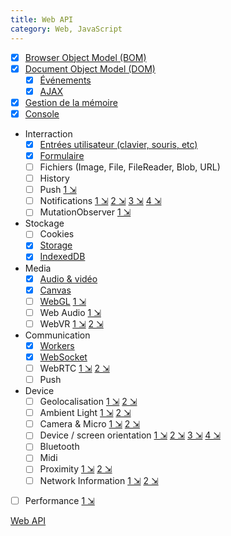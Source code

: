 ```yaml
---
title: Web API
category: Web, JavaScript
---
```


- [x] [Browser Object Model (BOM)](!jsapi/js-bom.md)
- [x] [Document Object Model (DOM)](!jsapi/js-dom.md)
  - [x] [Événements](!jsapi/js-events.md)
  - [x] [AJAX](!jsapi/js-ajax.md)
- [x] [Gestion de la mémoire](!jsapi/js-memory.md)
- [x] [Console](!jsapi/js-console.md)
- Interraction
  - [x] [Entrées utilisateur (clavier, souris, etc)](!jsapi/js-user-interaction.md)
  - [x] [Formulaire](!jsapi/js-form.md)
  - [ ] Fichiers (Image, File, FileReader, Blob, URL)
  - [ ] History
  - [ ] Push [1 &#x21F2;](https://web-push-book.gauntface.com/)
  - [ ] Notifications [1 &#x21F2;](https://developer.mozilla.org/en-US/docs/Web/API/notification) [2 &#x21F2;](https://developer.mozilla.org/en-US/docs/Web/API/Notifications_API/Using_the_Notifications_API) [3 &#x21F2;](https://developer.mozilla.org/en-US/docs/Web/Guide/API/Vibration) [4 &#x21F2;](https://developer.mozilla.org/en-US/docs/Web/API/Alarm_API)
  - [ ] MutationObserver [1 &#x21F2;](https://blog.sessionstack.com/how-javascript-works-tracking-changes-in-the-dom-using-mutationobserver-86adc7446401)
- Stockage
  - [ ] Cookies
  - [x] [Storage](!jsapi/js-storage.md)
  - [x] [IndexedDB](!jsapi/js-indexeddb.md)
- Media
  - [x] [Audio & vidéo](!jsapi/js-audio-video.md)
  - [x] [Canvas](!jsapi/js-canvas.md)
  - [ ] [WebGL](!jsapi/js-webgl.md) [1 &#x21F2;](https://developer.mozilla.org/fr/docs/Web/API/WebGL_API/Tutorial)
  - [ ] Web Audio [1 &#x21F2;](https://developer.mozilla.org/fr/docs/Web/API/Web_Audio_API)
  - [ ] WebVR [1 &#x21F2;](https://medium.freecodecamp.org/how-to-wish-someone-happy-birthday-using-augmented-reality-3809776cb655) [2 &#x21F2;](https://hacks.mozilla.org/2018/09/converting-a-webgl-application-to-webvr/)
- Communication
  - [x] [Workers](!jsapi/js-worker.md)
  - [x] [WebSocket](!jsapi/js-websocket.md)
  - [ ] WebRTC [1 &#x21F2;](https://developer.mozilla.org/en-US/docs/Web/API/WebRTC_API) [2 &#x21F2;](https://blog.sessionstack.com/how-javascript-works-webrtc-and-the-mechanics-of-peer-to-peer-connectivity-87cc56c1d0ab)
  - [ ] Push
- Device
  - [ ] Geolocalisation [1 &#x21F2;](https://developer.mozilla.org/en-US/docs/Web/API/Geolocation/Using_geolocation) [2 &#x21F2;](https://developer.mozilla.org/en-US/Apps/Fundamentals/gather_and_modify_data/Plotting_yourself_on_the_map)
  - [ ] Ambient Light [1 &#x21F2;](https://developer.mozilla.org/en-US/docs/Web/API/Ambient_Light_Events) [2 &#x21F2;](https://developer.mozilla.org/en-US/Apps/Fundamentals/gather_and_modify_data/Responding_to_light_conditions)
  - [ ] Camera & Micro [1 &#x21F2;](https://developer.mozilla.org/en-US/docs/Web/API/MediaDevices/getUserMedia) [2 &#x21F2;](https://developer.mozilla.org/en-US/docs/Web/API/WebRTC_API/Taking_still_photos)
  - [ ] Device / screen orientation [1 &#x21F2;](https://developer.mozilla.org/en-US/Apps/Fundamentals/gather_and_modify_data/responding_to_device_orientation_changes) [2 &#x21F2;](https://developer.mozilla.org/en-US/docs/Web/Guide/Events/Orientation_and_motion_data_explained) [3 &#x21F2;](https://developer.mozilla.org/en-US/docs/Web/API/Detecting_device_orientation) [4 &#x21F2;](https://developer.mozilla.org/en-US/docs/Web/API/CSS_Object_Model/Managing_screen_orientation)
  - [ ] Bluetooth
  - [ ] Midi
  - [ ] Proximity [1 &#x21F2;](https://developer.mozilla.org/en-US/docs/WebAPI/Proximity) [2 &#x21F2;](https://developer.mozilla.org/en-US/Apps/Build/gather_and_modify_data/Near_or_far_responding_to_proximity)
  - [ ] Network Information [1 &#x21F2;](https://developer.mozilla.org/en-US/Apps/Developing/gather_and_modify_data/Optimizing_for_high_and_low_network_speeds) [2 &#x21F2;](https://developer.mozilla.org/en-US/docs/Web/API/Network_Information_API)
- [ ] Performance [1 &#x21F2;](https://developer.mozilla.org/en-US/docs/Web/API/Performance)

[Web API](https://developer.mozilla.org/fr/docs/Web/API)
